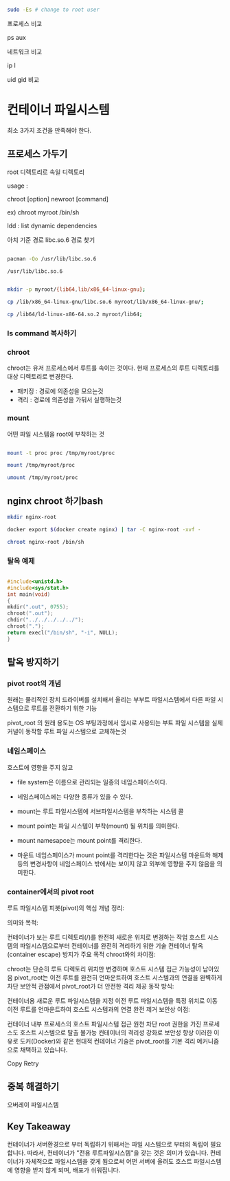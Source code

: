 ```bash

sudo -Es # change to root user

```

프로세스 비교

ps aux

네트워크 비교

ip l

uid gid 비교

# 컨테이너 파일시스템

최소 3가지 조건을 만족해야 한다.

## 프로세스 가두기

root 디렉토리로 속일 디렉토리

usage :

chroot [option] newroot [command]

ex) chroot myroot /bin/sh

ldd : list dynamic dependencies

아치 기준 경로 libc.so.6 경로 찾기

```bash

pacman -Qo /usr/lib/libc.so.6

/usr/lib/libc.so.6


```

```bash

mkdir -p myroot/{lib64,lib/x86_64-linux-gnu};

cp /lib/x86_64-linux-gnu/libc.so.6 myroot/lib/x86_64-linux-gnu/;

cp /lib64/ld-linux-x86-64.so.2 myroot/lib64;

```

### ls command 복사하기

### chroot

chroot는 유저 프로세스에서 루트를 속이는 것이다.
현재 프로세스의 루트 디렉토리를 대상 디렉토리로 변경한다.

- 패키징 : 경로에 의존성을 모으는것
- 격리 : 경로에 의존성을 가둬서 실행하는것

### mount

어떤 파일 시스템을 root에 부착하는 것

```bash

mount -t proc proc /tmp/myroot/proc

mount /tmp/myroot/proc

umount /tmp/myroot/proc

```

## nginx chroot 하기bash

```bash
mkdir nginx-root

docker export $(docker create nginx) | tar -C nginx-root -xvf -

chroot nginx-root /bin/sh


```

### 탈옥 예제

```c

#include<unistd.h>
#include<sys/stat.h>
int main(void)
{
mkdir(".out", 0755);
chroot(".out");
chdir("../../../../../");
chroot(".");
return execl("/bin/sh", "-i", NULL);
}

```

## 탈옥 방지하기

### pivot root의 개념

원래는 물리적인 장치 드라이버를 설치해서 올리는 부부트 파일시스템에서 다른 파일 시스템으로 루트를 전환하기 위한 기능

pivot_root 의 원래 용도는 OS 부팅과정에서 임시로 사용되는 부트 파일 시스템을 실제 커널이 동작할 루트 파일 시스템으로 교체하는것

### 네임스페이스

호스트에 영향을 주지 않고

- file system은 이름으로 관리되는 일종의 네임스페이스이다.

- 네임스페이스에는 다양한 종류가 있을 수 있다.
- mount는 루트 파일시스템에 서브파일시스템을 부착하는 시스템 콜
- mount point는 파일 시스템이 부착(mount) 될 위치를 의미한다.
- mount namesapce는 mount point를 격리한다.
- 마운트 네임스페이스가 mount point를 격리한다는 것은 파일시스템 마운트와 해제 등의 변경사항이 네임스페이스 밖에서는 보이지 않고 외부에 영향을 주지 않음을 의미한다.

### container에서의 pivot root

루트 파일시스템 피봇(pivot)의 핵심 개념 정리:

의미와 목적:

컨테이너가 보는 루트 디렉토리(/)를 완전히 새로운 위치로 변경하는 작업
호스트 시스템의 파일시스템으로부터 컨테이너를 완전히 격리하기 위한 기술
컨테이너 탈옥(container escape) 방지가 주요 목적
chroot와의 차이점:

chroot는 단순히 루트 디렉토리 위치만 변경하며 호스트 시스템 접근 가능성이 남아있음
pivot_root는 이전 루트를 완전히 언마운트하여 호스트 시스템과의 연결을 완벽하게 차단
보안적 관점에서 pivot_root가 더 안전한 격리 제공
동작 방식:

컨테이너용 새로운 루트 파일시스템을 지정
이전 루트 파일시스템을 특정 위치로 이동
이전 루트를 언마운트하여 호스트 시스템과의 연결 완전 제거
보안상 이점:

컨테이너 내부 프로세스의 호스트 파일시스템 접근 원천 차단
root 권한을 가진 프로세스도 호스트 시스템으로 탈출 불가능
컨테이너의 격리성 강화로 보안성 향상
이러한 이유로 도커(Docker)와 같은 현대적 컨테이너 기술은 pivot_root를 기본 격리 메커니즘으로 채택하고 있습니다.

Copy
Retry

## 중복 해결하기

오버레이 파일시스템

## Key Takeaway

컨테이너가 서버환경으로 부터 독립하기 위해서는 파일 시스템으로 부터의 독립이 필요합니다. 따라서, 컨테이너가 "전용 루트파일시스템"을 갖는 것은 의미가 있습니다. 컨테이너가 자체적으로 파일시스템을 갖게 됨으로써 어떤 서버에 올려도 호스트 파일시스템에 영향을 받지 않게 되며, 배포가 쉬워집니다.

